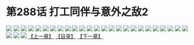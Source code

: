 # 第288话 打工同伴与意外之敌2
![](https://s2.baozimh.com/scomic/sanyanxiaotianlu-samanhua/0/287-p2mb/1.jpg)
![](https://s2.baozimh.com/scomic/sanyanxiaotianlu-samanhua/0/287-p2mb/2.jpg)
![](https://s2.baozimh.com/scomic/sanyanxiaotianlu-samanhua/0/287-p2mb/3.jpg)
![](https://s2.baozimh.com/scomic/sanyanxiaotianlu-samanhua/0/287-p2mb/4.jpg)
![](https://s2.baozimh.com/scomic/sanyanxiaotianlu-samanhua/0/287-p2mb/5.jpg)
![](https://s2.baozimh.com/scomic/sanyanxiaotianlu-samanhua/0/287-p2mb/6.jpg)
![](https://s2.baozimh.com/scomic/sanyanxiaotianlu-samanhua/0/287-p2mb/7.jpg)
![](https://s2.baozimh.com/scomic/sanyanxiaotianlu-samanhua/0/287-p2mb/8.jpg)
![](https://s2.baozimh.com/scomic/sanyanxiaotianlu-samanhua/0/287-p2mb/9.jpg)
![](https://s2.baozimh.com/scomic/sanyanxiaotianlu-samanhua/0/287-p2mb/10.jpg)
![](https://s2.baozimh.com/scomic/sanyanxiaotianlu-samanhua/0/287-p2mb/11.jpg)
![](https://s2.baozimh.com/scomic/sanyanxiaotianlu-samanhua/0/287-p2mb/12.jpg)
![](https://s2.baozimh.com/scomic/sanyanxiaotianlu-samanhua/0/287-p2mb/13.jpg)
![](https://s2.baozimh.com/scomic/sanyanxiaotianlu-samanhua/0/287-p2mb/14.jpg)
![](https://s2.baozimh.com/scomic/sanyanxiaotianlu-samanhua/0/287-p2mb/15.jpg)
![](https://s2.baozimh.com/scomic/sanyanxiaotianlu-samanhua/0/287-p2mb/16.jpg)
![](https://s2.baozimh.com/scomic/sanyanxiaotianlu-samanhua/0/287-p2mb/17.jpg)
![](https://s2.baozimh.com/scomic/sanyanxiaotianlu-samanhua/0/287-p2mb/18.jpg)
![](https://s2.baozimh.com/scomic/sanyanxiaotianlu-samanhua/0/287-p2mb/19.jpg)
![](https://s2.baozimh.com/scomic/sanyanxiaotianlu-samanhua/0/287-p2mb/20.jpg)
![](https://s2.baozimh.com/scomic/sanyanxiaotianlu-samanhua/0/287-p2mb/21.jpg)
![](https://s2.baozimh.com/scomic/sanyanxiaotianlu-samanhua/0/287-p2mb/22.jpg)
![](https://s2.baozimh.com/scomic/sanyanxiaotianlu-samanhua/0/287-p2mb/23.jpg)
![](https://s2.baozimh.com/scomic/sanyanxiaotianlu-samanhua/0/287-p2mb/24.jpg)
![](https://s2.baozimh.com/scomic/sanyanxiaotianlu-samanhua/0/287-p2mb/25.jpg)
![](https://s2.baozimh.com/scomic/sanyanxiaotianlu-samanhua/0/287-p2mb/26.jpg)
![](https://s2.baozimh.com/scomic/sanyanxiaotianlu-samanhua/0/287-p2mb/27.jpg)
![](https://s2.baozimh.com/scomic/sanyanxiaotianlu-samanhua/0/287-p2mb/28.jpg)
[【上一章】](./287.md)
[【目录】](./README.md)
[【下一章】](./289.md)
